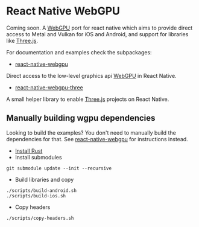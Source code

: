 # React Native WebGPU

Coming soon. A [WebGPU](https://developer.mozilla.org/en-US/docs/Web/API/WebGPU_API) port for react native which aims to provide direct access to Metal and Vulkan for iOS and Android, and support for libraries like [Three.js](https://threejs.org).

For documentation and examples check the subpackages:
- [react-native-webgpu](packages/react-native-webgpu)

Direct access to the low-level graphics api [WebGPU](https://developer.mozilla.org/en-US/docs/Web/API/WebGPU_API) in React Native.

- [react-native-webgpu-three](packages/react-native-webgpu-three)

A small helper library to enable [Three.js](https://threejs.org/) projects on React Native.

## Manually building wgpu dependencies

Looking to build the examples? You don't need to manually build the dependencies for that. See [react-native-webgpu](packages/react-native-webgpu) for instructions instead.

- [Install Rust](https://www.rust-lang.org/tools/install)
- Install submodules

```shell
git submodule update --init --recursive
```

- Build libraries and copy

```shell
./scripts/build-android.sh
./scripts/build-ios.sh
```

- Copy headers

```shell
./scripts/copy-headers.sh
```







